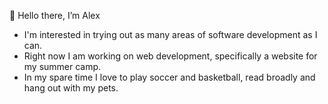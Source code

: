 👋 Hello there, I’m Alex 
- I'm interested in trying out as many areas of software development as I can.
- Right now I am working on web development, specifically a website for my summer camp. 
- In my spare time I love to play soccer and basketball, read broadly and hang out with my pets. 

<!---
alexcholmsky/alexcholmsky is a ✨ special ✨ repository because its `README.md` (this file) appears on your GitHub profile.
You can click the Preview link to take a look at your changes.
--->
